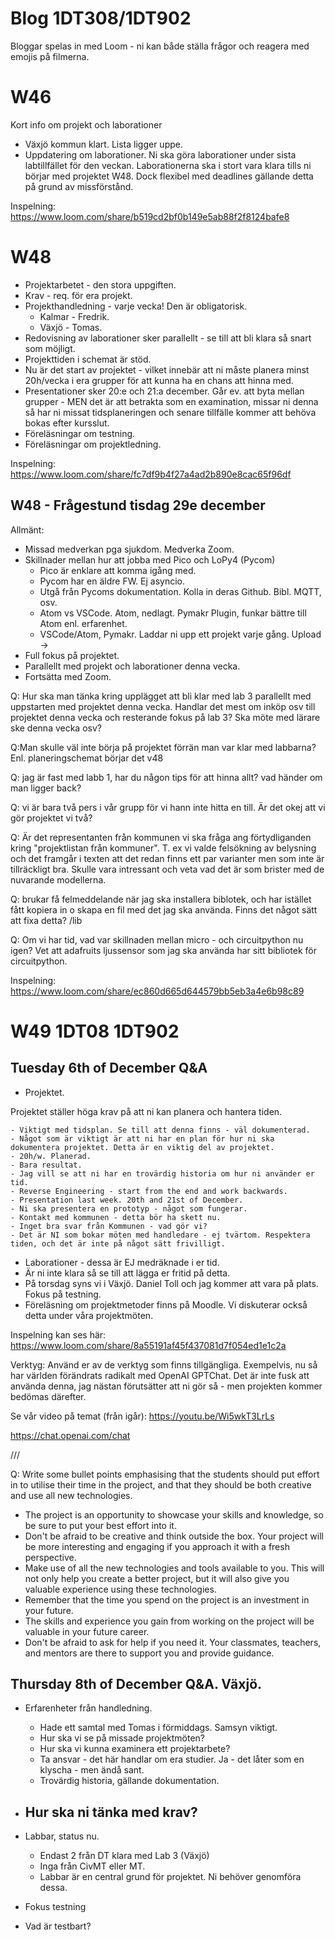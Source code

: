 # Blog 1DT308/1DT902

Bloggar spelas in med Loom - ni kan både ställa frågor och reagera med emojis på filmerna.

# W46

Kort info om projekt och laborationer

- Växjö kommun klart. Lista ligger uppe.
- Uppdatering om laborationer. Ni ska göra laborationer under sista labtillfället för den veckan. Laborationerna ska i stort vara klara tills ni börjar med projektet W48. Dock flexibel med deadlines gällande detta på grund av missförstånd.

Inspelning:
https://www.loom.com/share/b519cd2bf0b149e5ab88f2f8124bafe8

# W48

- Projektarbetet - den stora uppgiften.
- Krav - req. för era projekt.
- Projekthandledning - varje vecka! Den är obligatorisk.
    - Kalmar - Fredrik.
    - Växjö - Tomas.
- Redovisning av laborationer sker parallellt - se till att bli klara så snart som möjligt.
- Projekttiden i schemat är stöd.
- Nu är det start av projektet - vilket innebär att ni måste planera minst 20h/vecka i era grupper för att kunna ha en chans att hinna med.
- Presentationer sker 20:e och 21:a december. Går ev. att byta mellan grupper - MEN det är att betrakta som en examination, missar ni denna så har ni missat tidsplaneringen och senare tillfälle kommer att behöva bokas efter kursslut.
- Föreläsningar om testning.
- Föreläsningar om projektledning.

Inspelning:
https://www.loom.com/share/fc7df9b4f27a4ad2b890e8cac65f96df

## W48 - Frågestund tisdag 29e december

Allmänt:
- Missad medverkan pga sjukdom. Medverka Zoom.
- Skillnader mellan hur att jobba med Pico och LoPy4 (Pycom)
    - Pico är enklare att komma igång med.
    - Pycom har en äldre FW. Ej asyncio.
    - Utgå från Pycoms dokumentation. Kolla in deras Github. Bibl. MQTT, osv.
    - Atom vs VSCode. Atom, nedlagt. Pymakr Plugin, funkar bättre till Atom enl. erfarenhet.
    - VSCode/Atom, Pymakr. Laddar ni upp ett projekt varje gång. Upload ->
- Full fokus på projektet.
- Parallellt med projekt och laborationer denna vecka.
- Fortsätta med Zoom.

Q: Hur ska man tänka kring upplägget att bli klar med lab 3 parallellt med uppstarten med projektet denna vecka. Handlar det mest om inköp osv till projektet denna vecka och resterande fokus på lab 3? Ska möte med lärare ske denna vecka osv?

Q:Man skulle väl inte börja på projektet förrän man var klar med labbarna? Enl. planeringschemat börjar det v48

Q: jag är fast med labb 1, har du någon tips för att hinna allt? vad händer om man ligger back?

Q: vi är bara två pers i vår grupp för vi hann inte hitta en till. Är det okej att vi gör projektet vi två?

Q: Är det representanten från kommunen vi ska fråga ang förtydliganden kring "projektlistan från kommuner". T. ex vi valde felsökning av belysning och det framgår i texten att det redan finns ett par varianter men som inte är tillräckligt bra. Skulle vara intressant och veta vad det är som brister med de nuvarande modellerna.

Q: brukar få felmeddelande när jag ska installera biblotek, och har istället fått kopiera in o skapa en fil med det jag ska använda. Finns det något sätt att fixa detta? /lib

Q: 	Om vi har tid, vad var skillnaden mellan micro - och circuitpython nu igen? Vet att adafruits ljussensor som jag ska använda har sitt bibliotek för circuitpython.

Inspelning: https://www.loom.com/share/ec860d665d644579bb5eb3a4e6b98c89


# W49 1DT08 1DT902

## Tuesday 6th of December Q&A

- Projektet.

Projektet ställer höga krav på att ni kan planera och hantera tiden.

    - Viktigt med tidsplan. Se till att denna finns - väl dokumenterad.
    - Något som är viktigt är att ni har en plan för hur ni ska dokumentera projektet. Detta är en viktig del av projektet.
    - 20h/w. Planerad.  
    - Bara resultat.
    - Jag vill se att ni har en trovärdig historia om hur ni använder er tid.
    - Reverse Engineering - start from the end and work backwards.
    - Presentation last week. 20th and 21st of December.
    - Ni ska presentera en prototyp - något som fungerar.
    - Kontakt med kommunen - detta bör ha skett nu.
    - Inget bra svar från Kommunen - vad gör vi?
    - Det är NI som bokar möten med handledare - ej tvärtom. Respektera tiden, och det är inte på något sätt frivilligt. 

- Laborationer - dessa är EJ medräknade i er tid.
- Är ni inte klara så se till att lägga er fritid på detta.
- På torsdag syns vi i Växjö. Daniel Toll och jag kommer att vara på plats. Fokus på testning.
- Föreläsning om projektmetoder finns på Moodle. Vi diskuterar också detta under våra projektmöten.

Inspelning kan ses här: https://www.loom.com/share/8a55191af45f437081d7f054ed1e1c2a

Verktyg: Använd er av de verktyg som finns tillgängliga. Exempelvis, nu så har världen förändrats radikalt med OpenAI GPTChat. Det är inte fusk att använda denna, jag nästan förutsätter att ni gör så - men projekten kommer bedömas därefter.

Se vår video på temat (från igår): https://youtu.be/Wi5wkT3LrLs

https://chat.openai.com/chat

///

Q: Write some bullet points emphasising that the students should put effort in to utilise their time in the project, and that they should be both creative and use all new technologies.

- The project is an opportunity to showcase your skills and knowledge, so be sure to put your best effort into it.
- Don't be afraid to be creative and think outside the box. Your project will be more interesting and engaging if you approach it with a fresh perspective.
- Make use of all the new technologies and tools available to you. This will not only help you create a better project, but it will also give you valuable experience using these technologies.
- Remember that the time you spend on the project is an investment in your future.
- The skills and experience you gain from working on the project will be valuable in your future career.
- Don't be afraid to ask for help if you need it. Your classmates, teachers, and mentors are there to support you and provide guidance.

## Thursday 8th of December Q&A. Växjö.

- Erfarenheter från handledning.
    - Hade ett samtal med Tomas i förmiddags. Samsyn viktigt.
    - Hur ska vi se på missade projektmöten?
    - Hur ska vi kunna examinera ett projektarbete?
    - Ta ansvar - det här handlar om era studier. Ja - det låter som en klyscha - men ändå sant.
    - Trovärdig historia, gällande dokumentation.

- Hur ska ni tänka med krav?
    - 

- Labbar, status nu.
    - Endast 2 från DT klara med Lab 3 (Växjö)
    - Inga från CivMT eller MT.
    - Labbar är en central grund för projektet. Ni behöver genomföra dessa.


- Fokus testning
- Vad är testbart?